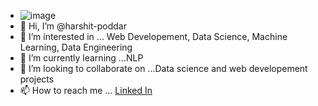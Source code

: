 - ![image](https://drive.google.com/file/d/1XqErp2hODnvLfCqqddPnffUN5sUNEvK2/view?usp=share_link)
- 👋 Hi, I’m @harshit-poddar
- 👀 I’m interested in ... Web Developement, Data Science, Machine Learning, Data Engineering
- 🌱 I’m currently learning ...NLP
- 💞️ I’m looking to collaborate on ...Data science and web developement projects
- 📫 How to reach me ... [Linked In](https://www.linkedin.com/in/harshit-kumar-37b53b20a/)

<!---
harshit-poddar/harshit-poddar is a ✨ special ✨ repository because its `README.md` (this file) appears on your GitHub profile.
You can click the Preview link to take a look at your changes.
--->
